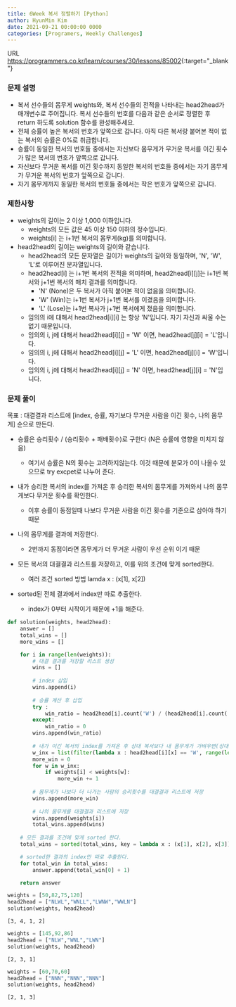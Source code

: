 ```yaml
---
title: 6Week 복서 정렬하기 [Python]
author: HyunMin Kim
date: 2021-09-21 00:00:00 0000
categories: [Programers, Weekly Challenges]
---
```


URL <https://programmers.co.kr/learn/courses/30/lessons/85002>{:target="_blank"}


### 문제 설명
- 복서 선수들의 몸무게 weights와, 복서 선수들의 전적을 나타내는 head2head가 매개변수로 주어집니다. 복서 선수들의 번호를 다음과 같은 순서로 정렬한 후 return 하도록 solution 함수를 완성해주세요.
- 전체 승률이 높은 복서의 번호가 앞쪽으로 갑니다. 아직 다른 복서랑 붙어본 적이 없는 복서의 승률은 0%로 취급합니다.
- 승률이 동일한 복서의 번호들 중에서는 자신보다 몸무게가 무거운 복서를 이긴 횟수가 많은 복서의 번호가 앞쪽으로 갑니다.
- 자신보다 무거운 복서를 이긴 횟수까지 동일한 복서의 번호들 중에서는 자기 몸무게가 무거운 복서의 번호가 앞쪽으로 갑니다.
- 자기 몸무게까지 동일한 복서의 번호들 중에서는 작은 번호가 앞쪽으로 갑니다.

### 제한사항
- weights의 길이는 2 이상 1,000 이하입니다.
    - weights의 모든 값은 45 이상 150 이하의 정수입니다.
    - weights[i] 는 i+1번 복서의 몸무게(kg)를 의미합니다.
- head2head의 길이는 weights의 길이와 같습니다.
    - head2head의 모든 문자열은 길이가 weights의 길이와 동일하며, 'N', 'W', 'L'로 이루어진 문자열입니다.
    - head2head[i] 는 i+1번 복서의 전적을 의미하며, head2head[i][j]는 i+1번 복서와 j+1번 복서의 매치 결과를 의미합니다.
        - 'N' (None)은 두 복서가 아직 붙어본 적이 없음을 의미합니다.
        - 'W' (Win)는 i+1번 복서가 j+1번 복서를 이겼음을 의미합니다.
        - 'L' (Lose)는 i+1번 복사가 j+1번 복서에게 졌음을 의미합니다.
    - 임의의 i에 대해서 head2head[i][i] 는 항상 'N'입니다. 자기 자신과 싸울 수는 없기 때문입니다.
    - 임의의 i, j에 대해서 head2head[i][j] = 'W' 이면, head2head[j][i] = 'L'입니다.
    - 임의의 i, j에 대해서 head2head[i][j] = 'L' 이면, head2head[j][i] = 'W'입니다.
    - 임의의 i, j에 대해서 head2head[i][j] = 'N' 이면, head2head[j][i] = 'N'입니다.
    
### 문제 풀이
목표 : 대결결과 리스트에 [index, 승률, 자기보다 무거운 사람을 이긴 횟수,  나의 몸무게] 순으로 만든다.

- 승률은 승리횟수 / (승리횟수 + 패배횟수)로 구한다 (N은 승률에 영향을 미치지 않음)
    - 여기서 승률은 N의 횟수는 고려하지않는다. 이것 때문에 분모가 0이 나올수 있으므로 try excpet로 나누어 준다.
    
- 내가 승리한 복서의 index를 가져온 후 승리한 복서의 몸무게를 가져와서 나의 몸무게보다 무거운 횟수를 확인한다.
    - 이후 승률이 동점일때 나보다 무거운 사람을 이긴 횟수를 기준으로 삼아야 하기 때문

- 나의 몸무게를 결과에 저장한다.
    - 2번까지 동점이라면 몸무게가 더 무거운 사람이 우선 순위 이기 때문
    
- 모든 복서의 대결결과 리스트를 저장하고, 이를 위의 조건에 맞게 sorted한다. 
    - 여러 조건 sorted 방법 lamda x : (x[1], x[2])

- sorted된 전체 결과에서 index만 따로 추출한다. 
    - index가 0부터 시작이기 때문에 +1을 해준다.


```python
def solution(weights, head2head):
    answer = []
    total_wins = []
    more_wins = []

    for i in range(len(weights)):
        # 대결 결과를 저장할 리스트 생성
        wins = []
        
        # index 삽입
        wins.append(i)
        
        # 승률 계산 후 삽입
        try :
            win_ratio = head2head[i].count('W') / (head2head[i].count('W') + head2head[i].count('L'))
        except:
            win_ratio = 0
        wins.append(win_ratio)
        
        # 내가 이긴 복서의 index를 가져온 후 상대 복서보다 내 몸무게가 가벼우면(상대방이 무거우면) 횟수를 더한다.
        w_inx = list(filter(lambda x : head2head[i][x] == 'W', range(len(weights))))
        more_win = 0
        for w in w_inx:
            if weights[i] < weights[w]:
                more_win += 1
                
        # 몸무게가 나보다 더 나가는 사람의 승리횟수를 대결결과 리스트에 저장
        wins.append(more_win)
        
        # 나의 몸무게를 대결결과 리스트에 저장
        wins.append(weights[i])
        total_wins.append(wins)
        
    # 모든 결과를 조건에 맞게 sorted 한다.
    total_wins = sorted(total_wins, key = lambda x : (x[1], x[2], x[3]), reverse=True)

    # sorted한 결과의 index만 따로 추출한다.
    for total_win in total_wins:
        answer.append(total_win[0] + 1)

    return answer
```


```python
weights = [50,82,75,120]
head2head = ["NLWL","WNLL","LWNW","WWLN"]
solution(weights, head2head)
```




    [3, 4, 1, 2]




```python
weights = [145,92,86]
head2head = ["NLW","WNL","LWN"]
solution(weights, head2head)
```




    [2, 3, 1]




```python
weights = [60,70,60]
head2head = ["NNN","NNN","NNN"]
solution(weights, head2head)
```




    [2, 1, 3]


